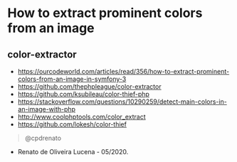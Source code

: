 # How to extract prominent colors from an image
## color-extractor

- https://ourcodeworld.com/articles/read/356/how-to-extract-prominent-colors-from-an-image-in-symfony-3
- https://github.com/thephpleague/color-extractor
- https://github.com/ksubileau/color-thief-php
- https://stackoverflow.com/questions/10290259/detect-main-colors-in-an-image-with-php
- http://www.coolphptools.com/color_extract
- https://github.com/lokesh/color-thief

> @cpdrenato
- Renato de Oliveira Lucena - 05/2020.
